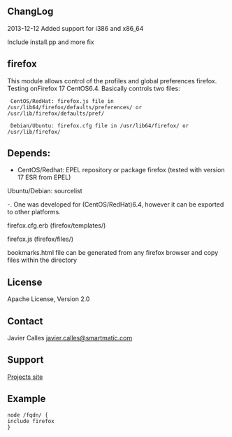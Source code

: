 ChangLog
--------
2013-12-12
        Added support for i386 and x86_64

Include install.pp and more fix 

firefox
-------

This module allows control of the profiles and global preferences firefox. Testing onFirefox 17 CentOS6.4. Basically controls two files:
        
     CentOS/RedHat: firefox.js file in /usr/lib64/firefox/defaults/preferences/ or /usr/lib/firefox/defaults/pref/ 

     Debian/Ubuntu: firefox.cfg file in /usr/lib64/firefox/ or  /usr/lib/firefox/

Depends:
-------
 
- CentOS/Redhat: EPEL repository or package firefox (tested with version 17 ESR from EPEL) 

Ubuntu/Debian: sourcelist

-. One was developed for (CentOS/RedHat)6.4, however it can be exported to other platforms.

firefox.cfg.erb (firefox/templates/)

firefox.js  (firefox/files/)

bookmarks.html file can be generated from any firefox browser and copy files 
within the directory


License
-------
Apache License, Version 2.0

Contact
-------
Javier Calles javier.calles@smartmatic.com

Support
-------

 [Projects site](https://groups.google.com/forum/#!forum/puppet-venezuela)
 
Example
---------
    node /fqdn/ {
    include firefox        
    }
    

